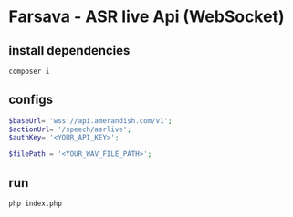 
# Farsava - ASR live Api (WebSocket)


## install dependencies

```bash
composer i
```

## configs
```php
$baseUrl= 'wss://api.amerandish.com/v1';
$actionUrl= '/speech/asrlive';
$authKey= '<YOUR_API_KEY>';

$filePath = '<YOUR_WAV_FILE_PATH>';
```

## run

```bash
php index.php
```

